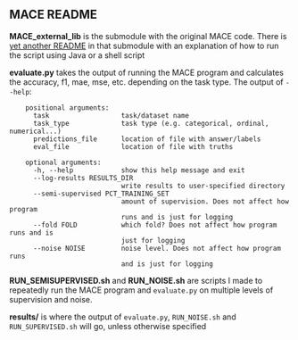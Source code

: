 ## MACE README

**MACE_external_lib** is the submodule with the original MACE code. There is [yet another README](MACE_external_lib/README.md) in that submodule with an explanation of how to run the script using Java or a shell script

**evaluate.py** takes the output of running the MACE program and calculates the accuracy, f1, mae, mse, etc. depending on the task type. The output of `--help`:

```
    positional arguments:
      task                  task/dataset name
      task_type             task type (e.g. categorical, ordinal, numerical...)
      predictions_file      location of file with answer/labels
      eval_file             location of file with truths

    optional arguments:
      -h, --help            show this help message and exit
      --log-results RESULTS_DIR
                            write results to user-specified directory
      --semi-supervised PCT_TRAINING_SET
                            amount of supervision. Does not affect how program
                            runs and is just for logging
      --fold FOLD           which fold? Does not affect how program runs and is
                            just for logging
      --noise NOISE         noise level. Does not affect how program runs 
                            and is just for logging
```

**RUN_SEMISUPERVISED.sh** and **RUN_NOISE.sh** are scripts I made to repeatedly run the MACE program and `evaluate.py` on multiple levels of supervision and noise.

**results/** is where the output of `evaluate.py`, `RUN_NOISE.sh` and `RUN_SUPERVISED.sh` will go, unless otherwise specified